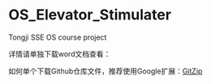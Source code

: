 # OS_Elevator_Stimulater
Tongji SSE OS course project

详情请单独下载word文档查看：

如何单个下载Github仓库文件，推荐使用Google扩展：[GitZip](https://chrome.google.com/webstore/detail/gitzip-for-github/ffabmkklhbepgcgfonabamgnfafbdlkn)

